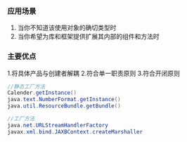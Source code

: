 ### 应用场景
1. 当你不知道该使用对象的确切类型时
2. 当你希望为库和框架提供扩展其内部的组件和方法时

### 主要优点
1.将具体产品与创建者解耦
2.符合单一职责原则
3.符合开闭原则
```java
//静态工厂方法
Calender.getInstance()
java.text.NumberFormat.getInstance()
java.util.ResourceBundle.getBundle()

//工厂方法
java.net.URLStreamHandlerFactory
javax.xml.bind.JAXBContext.createMarshaller

```